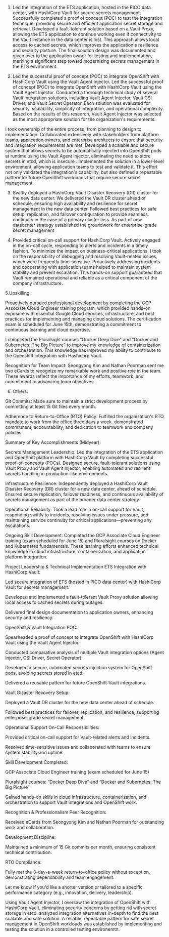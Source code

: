 1. Led the integration of the ETS application, hosted in the PICO data center, with HashiCorp Vault for secure secrets management.
Successfully completed a proof of concept (POC) to test the integration technique, providing secure and efficient application secret storage and retrieval. Developed a fault-tolerant solution based on a Vault Proxy, allowing the ETS application to continue working even if connectivity to the Vault instance in the data center is lost. This approach allows local access to cached secrets, which improves the application's resilience and security posture. The final solution design was documented and given over to the application owner for testing and implementation, marking a significant step toward modernizing secrets management in the ETS environment.

2. Led the successful proof of concept (POC) to integrate OpenShift with HashiCorp Vault using the Vault Agent Injector.
Led the successful proof of concept (POC) to integrate OpenShift with HashiCorp Vault using the Vault Agent Injector.
Conducted a thorough technical study of several Vault integration solutions, including Vault Agent Injector, Vault CSI Driver, and Vault Secret Operator. Each solution was evaluated for security, scalability, simplicity of integration, and operational complexity. Based on the results of this research, Vault Agent Injector was selected as the most appropriate solution for the organization's requirements. 

I took ownership of the entire process, from planning to design to implementation. Collaborated extensively with stakeholders from platform teams, application owners, and enterprise architects to ensure that security and integration requirements are met. Developed a scalable and secure system that allows secrets to be automatically injected into OpenShift pods at runtime using the Vault Agent Injector, eliminating the need to store secrets in etcd, which is insecure . Implemented the solution in a lower-level environment, allowing application teams to test and validate it. This effort not only validated the integration's capability, but also defined a repeatable pattern for future OpenShift workloads that require secure secret management.

3. Swiftly deployed a HashiCorp Vault Disaster Recovery (DR) cluster for the new data center.
We delivered the Vault DR cluster ahead of schedule, ensuring high availability and resilience for secret management in the new data center. Followed best practices for safe setup, replication, and failover configuration to provide seamless continuity in the case of a primary cluster loss. As part of new datacenter strategy established the groundwork for enterprise-grade secret management

4. Provided critical on-call support for HashiCorp Vault. 
Actively engaged in the on-call cycle, responding to alerts and incidents in a timely fashion. To minimize the impact on business-critical applications, I took on the responsibility of debugging and resolving Vault-related issues, which were frequently time-sensitive. Proactively addressing incidents and cooperating with application teams helped to maintain system stability and prevent escalation. This hands-on support guaranteed that Vault remained operational and reliable as a critical component of the company infrastructure.

5.Upskilling:

Proactively pursued professional development by completing the GCP Associate Cloud Engineer training program, which provided hands-on exposure with essential Google Cloud services, infrastructure, and best practices for implementing and managing cloud solutions. The certification exam is scheduled for June 15th, demonstrating a commitment to continuous learning and cloud expertise.

I completed the Pluralsight courses "Docker Deep Dive" and "Docker and Kubernetes: The Big Picture" to improve my knowledge of containerization and orchestration. This knowledge has improved my ability to contribute to the Openshift integration with Hashicorp Vault.

Recognition for Team Impact: Seongyong Kim and Nathan Poorman sent me two eCards to recognize my remarkable work and positive role in the team. These awards reflect the importance of my efforts, teamwork, and commitment to advancing team objectives.

6. Others:

Git Commits: Made sure to maintain a strict development process by committing at least 15 Git files every month. 

Adherence to Return-to-Office (RTO) Policy: Fulfilled the organization's RTO mandate to work from the office three days a week. demonstrated commitment, accountability, and dedication to teamwork and company policies.

Summary of Key Accomplishments (Midyear):

Secrets Management Leadership: Led the integration of the ETS application and OpenShift platform with HashiCorp Vault by completing successful proof-of-concepts (POCs). Designed secure, fault-tolerant solutions using Vault Proxy and Vault Agent Injector, enabling automated and resilient secrets handling in production-like environments.

Infrastructure Resilience: Independently deployed a HashiCorp Vault Disaster Recovery (DR) cluster for a new data center, ahead of schedule. Ensured secure replication, failover readiness, and continuous availability of secrets management as part of the broader data center strategy.

Operational Reliability: Took a lead role in on-call support for Vault, responding swiftly to incidents, resolving issues under pressure, and maintaining service continuity for critical applications—preventing any escalations.

Ongoing Skill Development: Completed the GCP Associate Cloud Engineer training (exam scheduled for June 15) and Pluralsight courses on Docker and Kubernetes fundamentals. These learning efforts enhanced technical knowledge in cloud infrastructure, containerization, and application platform integration.

Project Leadership & Technical Implementation
ETS Integration with HashiCorp Vault:

Led secure integration of ETS (hosted in PICO data center) with HashiCorp Vault for secrets management.

Developed and implemented a fault-tolerant Vault Proxy solution allowing local access to cached secrets during outages.

Delivered final design documentation to application owners, enhancing security and resiliency.

OpenShift & Vault Integration POC:

Spearheaded a proof of concept to integrate OpenShift with HashiCorp Vault using the Vault Agent Injector.

Conducted comparative analysis of multiple Vault integration options (Agent Injector, CSI Driver, Secret Operator).

Developed a secure, automated secrets injection system for OpenShift pods, avoiding secrets stored in etcd.

Delivered a reusable pattern for future OpenShift-Vault integrations.

Vault Disaster Recovery Setup:

Deployed a Vault DR cluster for the new data center ahead of schedule.

Followed best practices for failover, replication, and resilience, supporting enterprise-grade secret management.

Operational Support
On-Call Responsibilities:

Provided critical on-call support for Vault-related alerts and incidents.

Resolved time-sensitive issues and collaborated with teams to ensure system stability and uptime.

Skill Development
Completed:

GCP Associate Cloud Engineer training (exam scheduled for June 15)

Pluralsight courses: “Docker Deep Dive” and “Docker and Kubernetes: The Big Picture”

Gained hands-on skills in cloud infrastructure, containerization, and orchestration to support Vault integrations and OpenShift work.

Recognition & Professionalism
Peer Recognition:

Received eCards from Seongyong Kim and Nathan Poorman for outstanding work and collaboration.

Development Discipline:

Maintained a minimum of 15 Git commits per month, ensuring consistent technical contribution.

RTO Compliance:

Fully met the 3-day-a-week return-to-office policy without exception, demonstrating dependability and team engagement.

Let me know if you'd like a shorter version or tailored to a specific performance category (e.g., innovation, delivery, leadership).


Using Vault Agent Injector, I oversaw the integration of OpenShift with HashiCorp Vault, eliminating security concerns by getting rid with secret storage in etcd. analyzed integration alternatives in-depth to find the best scalable and safe solution. A reliable, repeatable pattern for safe secret management in OpenShift workloads was established by implementing and testing the solution in a controlled testing environemtn.







